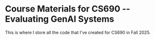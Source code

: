 # Course Materials for CS690 -- Evaluating GenAI Systems

This is where I store all the code that I've created for CS690 in Fall 2025. 
